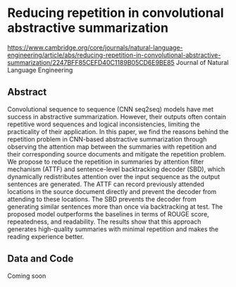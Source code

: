 # Reducing repetition in convolutional abstractive summarization
https://www.cambridge.org/core/journals/natural-language-engineering/article/abs/reducing-repetition-in-convolutional-abstractive-summarization/2247BFF85CEFD40C1189B05CD6E9BE85
Journal of Natural Language Engineering

## Abstract
Convolutional sequence to sequence (CNN seq2seq) models have met success in abstractive summarization. However, their outputs often contain repetitive word sequences and logical inconsistencies, limiting the practicality of their application. In this paper, we find the reasons behind the repetition problem in CNN-based abstractive summarization through observing the attention map between the summaries with repetition and their corresponding source documents and mitigate the repetition problem. We propose to reduce the repetition in summaries by attention filter mechanism (ATTF) and sentence-level backtracking decoder (SBD), which dynamically redistributes attention over the input sequence as the output sentences are generated. The ATTF can record previously attended locations in the source document directly and prevent the decoder from attending to these locations. The SBD prevents the decoder from generating similar sentences more than once via backtracking at test. The proposed model outperforms the baselines in terms of ROUGE score, repeatedness, and readability. The results show that this approach generates high-quality summaries with minimal repetition and makes the reading experience better.

## Data and Code
Coming soon
